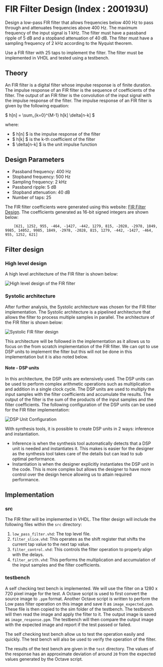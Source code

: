 # FIR Filter Design (Index : 200193U)

Design a low-pass FIR filter that allows frequencies below 400 Hz to pass through and attenuates frequencies above 400 Hz. The maximum frequency of the input signal is 1 kHz. The filter must have a passband ripple of 5 dB and a stopband attenuation of 40 dB. The filter must have a sampling frequency of 2 kHz according to the Nyquist theorem.

Use a FIR filter with 25 taps to implement the filter. The filter must be implemented in VHDL and tested using a testbench.

## Theory
An FIR filter is a digital filter whose impulse response is of finite duration. The impulse response of an FIR filter is the sequence of coefficients of the filter. The output of an FIR filter is the convolution of the input signal with the impulse response of the filter. The impulse response of an FIR filter is given by the following equation:

$ h[n] = \sum_{k=0}^{M-1} h[k] \delta[n-k] $

where:
- $ h[n] $ is the impulse response of the filter
- $ h[k] $ is the k-th coefficient of the filter
- $ \delta[n-k] $ is the unit impulse function

## Design Parameters
- Passband frequency: 400 Hz
- Stopband frequency: 500 Hz
- Sampling frequency: 2 kHz
- Passband ripple: 5 dB
- Stopband attenuation: 40 dB
- Number of taps: 25

The FIR filter coefficients were generated using this website: [FIR Filter Design](http://t-filter.engineerjs.com/). The coefficients generated as 16-bit signed integers are shown below:

```
    [621, 1252, 955, -464, -1427, -442, 1279, 815, -2028, -2978, 1849, 9985, 14052, 9985, 1849, -2978, -2028, 815, 1279, -442, -1427, -464, 955, 1252, 621]
```

## Filter design

### High level design
A high level architecture of the FIR filter is shown below:

![High level design of the FIR filter](high_level_design.png)

### Systolic architecture
After further analysis, the Systolic architecture was chosen for the FIR filter implementation. The Systolic architecture is a pipelined architecture that allows the filter to process multiple samples in parallel. The architecture of the FIR filter is shown below:

![Systolic FIR filter design](systolic_design.png)

This architecture will be followed in the implementation as it allows us to focus on the from scratch implementation of the FIR filter. We can opt to use DSP units to implement the filter but this will not be done in this implementation but it is also noted below.

#### Note - DSP units
In this architecture, the DSP units are extensively used. The DSP units can be used to perform complex arithmetic operations such as multiplication and addition in a single clock cycle. The DSP units are used to multiply the input samples with the filter coefficients and accumulate the results. The output of the filter is the sum of the products of the input samples and the filter coefficients. The following configuration of the DSP units can be used for the FIR filter implementation:

![DSP Unit Configuration](DSP_configuration.png)

With synthesis tools, it is possible to create DSP units in 2 ways: inference and instantiation. 
- Inference is when the synthesis tool automatically detects that a DSP unit is needed and instantiates it. This makes is easier for the designer as the synthesis tool takes care of the details but can lead to sub optimal performance.  
- Instantiation is when the designer explicitly instantiates the DSP unit in the code. This is more complex but allows the designer to have more control over the design hence allowing us to attain required performance.

## Implementation

### src
The FIR filter will be implemented in VHDL. The filter design will include the following files within the `src` directory:
1. `low_pass_filter.vhd`: The top level file.
2. `filter_slice.vhd`: This operates as the shift register that shifts the current tap value to the next tap value.
3. `filter_control.vhd`: This controls the filter operation to properly align with the delays.
4. `filter_arith.vhd`: This performs the multiplication and accumulation of the input samples and the filter coefficients.

### testbench
A self checking test bench is implemented. We will use the filter on a 1280 x 720 pixel image for the test. A Octave script is used to first convert the source image to `.ppm` format. Another Octave script is written to perform the Low pass filter operation on this image and save it as `image_expected.ppm`. These file is then copied to the sim folder of the testbench. The testbench will then read the image and apply the filter to it. The output image is saved as `image_response.ppm`. The testbench will then compare the output image with the expected image and report if the test passed or failed.

The self checking test bench allow us to test the operation easily and quickly. The test bench will also be used to verify the operation of the filter.

The results of the test bench are given in the `test` directory. The values of the response has an approximate deviation of around `20` from the expected values generated by the Octave script.